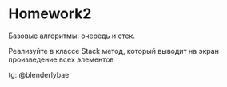 # Homework2
Базовые алгоритмы: очередь и стек.



Реализуйте в классе Stack метод, который выводит на экран 
произведение всех элементов




tg: @blenderlybae
